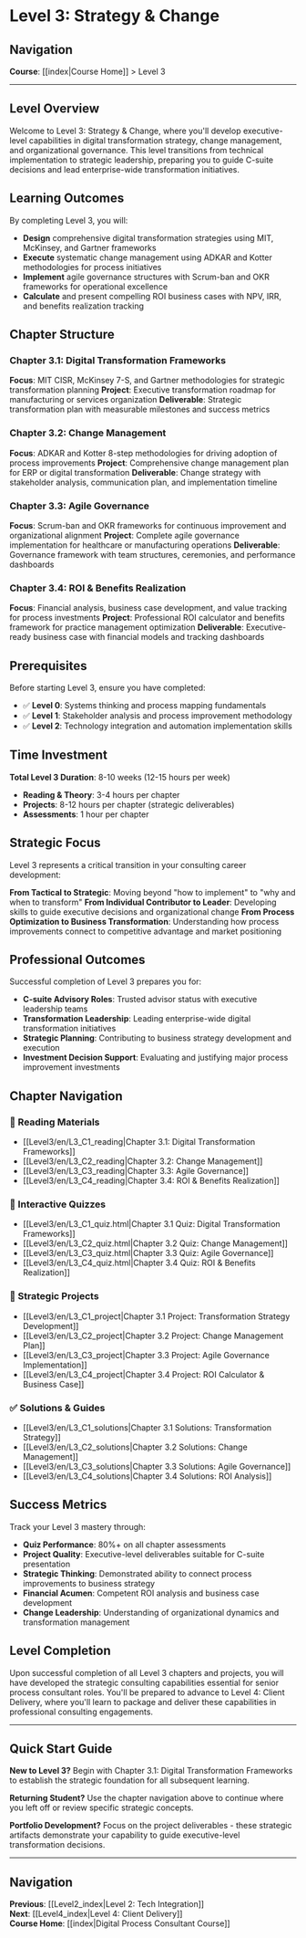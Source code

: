 # Level 3: Strategy & Change

## Navigation
**Course**: [[index|Course Home]] > Level 3

---

## Level Overview

Welcome to Level 3: Strategy & Change, where you'll develop executive-level capabilities in digital transformation strategy, change management, and organizational governance. This level transitions from technical implementation to strategic leadership, preparing you to guide C-suite decisions and lead enterprise-wide transformation initiatives.

## Learning Outcomes

By completing Level 3, you will:
- **Design** comprehensive digital transformation strategies using MIT, McKinsey, and Gartner frameworks
- **Execute** systematic change management using ADKAR and Kotter methodologies for process initiatives
- **Implement** agile governance structures with Scrum-ban and OKR frameworks for operational excellence
- **Calculate** and present compelling ROI business cases with NPV, IRR, and benefits realization tracking

## Chapter Structure

### Chapter 3.1: Digital Transformation Frameworks
**Focus**: MIT CISR, McKinsey 7-S, and Gartner methodologies for strategic transformation planning
**Project**: Executive transformation roadmap for manufacturing or services organization
**Deliverable**: Strategic transformation plan with measurable milestones and success metrics

### Chapter 3.2: Change Management
**Focus**: ADKAR and Kotter 8-step methodologies for driving adoption of process improvements
**Project**: Comprehensive change management plan for ERP or digital transformation
**Deliverable**: Change strategy with stakeholder analysis, communication plan, and implementation timeline

### Chapter 3.3: Agile Governance
**Focus**: Scrum-ban and OKR frameworks for continuous improvement and organizational alignment
**Project**: Complete agile governance implementation for healthcare or manufacturing operations
**Deliverable**: Governance framework with team structures, ceremonies, and performance dashboards

### Chapter 3.4: ROI & Benefits Realization
**Focus**: Financial analysis, business case development, and value tracking for process investments
**Project**: Professional ROI calculator and benefits framework for practice management optimization
**Deliverable**: Executive-ready business case with financial models and tracking dashboards

## Prerequisites

Before starting Level 3, ensure you have completed:
- ✅ **Level 0**: Systems thinking and process mapping fundamentals
- ✅ **Level 1**: Stakeholder analysis and process improvement methodology
- ✅ **Level 2**: Technology integration and automation implementation skills

## Time Investment

**Total Level 3 Duration**: 8-10 weeks (12-15 hours per week)
- **Reading & Theory**: 3-4 hours per chapter
- **Projects**: 8-12 hours per chapter (strategic deliverables)
- **Assessments**: 1 hour per chapter

## Strategic Focus

Level 3 represents a critical transition in your consulting career development:

**From Tactical to Strategic**: Moving beyond "how to implement" to "why and when to transform"
**From Individual Contributor to Leader**: Developing skills to guide executive decisions and organizational change
**From Process Optimization to Business Transformation**: Understanding how process improvements connect to competitive advantage and market positioning

## Professional Outcomes

Successful completion of Level 3 prepares you for:
- **C-suite Advisory Roles**: Trusted advisor status with executive leadership teams
- **Transformation Leadership**: Leading enterprise-wide digital transformation initiatives
- **Strategic Planning**: Contributing to business strategy development and execution
- **Investment Decision Support**: Evaluating and justifying major process improvement investments

## Chapter Navigation

### 📖 Reading Materials
- [[Level3/en/L3_C1_reading|Chapter 3.1: Digital Transformation Frameworks]]
- [[Level3/en/L3_C2_reading|Chapter 3.2: Change Management]]
- [[Level3/en/L3_C3_reading|Chapter 3.3: Agile Governance]]
- [[Level3/en/L3_C4_reading|Chapter 3.4: ROI & Benefits Realization]]

### 🧠 Interactive Quizzes
- [[Level3/en/L3_C1_quiz.html|Chapter 3.1 Quiz: Digital Transformation Frameworks]]
- [[Level3/en/L3_C2_quiz.html|Chapter 3.2 Quiz: Change Management]]
- [[Level3/en/L3_C3_quiz.html|Chapter 3.3 Quiz: Agile Governance]]
- [[Level3/en/L3_C4_quiz.html|Chapter 3.4 Quiz: ROI & Benefits Realization]]

### 🎯 Strategic Projects
- [[Level3/en/L3_C1_project|Chapter 3.1 Project: Transformation Strategy Development]]
- [[Level3/en/L3_C2_project|Chapter 3.2 Project: Change Management Plan]]
- [[Level3/en/L3_C3_project|Chapter 3.3 Project: Agile Governance Implementation]]
- [[Level3/en/L3_C4_project|Chapter 3.4 Project: ROI Calculator & Business Case]]

### ✅ Solutions & Guides
- [[Level3/en/L3_C1_solutions|Chapter 3.1 Solutions: Transformation Strategy]]
- [[Level3/en/L3_C2_solutions|Chapter 3.2 Solutions: Change Management]]
- [[Level3/en/L3_C3_solutions|Chapter 3.3 Solutions: Agile Governance]]
- [[Level3/en/L3_C4_solutions|Chapter 3.4 Solutions: ROI Analysis]]

## Success Metrics

Track your Level 3 mastery through:
- **Quiz Performance**: 80%+ on all chapter assessments
- **Project Quality**: Executive-level deliverables suitable for C-suite presentation
- **Strategic Thinking**: Demonstrated ability to connect process improvements to business strategy
- **Financial Acumen**: Competent ROI analysis and business case development
- **Change Leadership**: Understanding of organizational dynamics and transformation management

## Level Completion

Upon successful completion of all Level 3 chapters and projects, you will have developed the strategic consulting capabilities essential for senior process consultant roles. You'll be prepared to advance to Level 4: Client Delivery, where you'll learn to package and deliver these capabilities in professional consulting engagements.

---

## Quick Start Guide

**New to Level 3?** Begin with Chapter 3.1: Digital Transformation Frameworks to establish the strategic foundation for all subsequent learning.

**Returning Student?** Use the chapter navigation above to continue where you left off or review specific strategic concepts.

**Portfolio Development?** Focus on the project deliverables - these strategic artifacts demonstrate your capability to guide executive-level transformation decisions.

---

## Navigation
**Previous**: [[Level2_index|Level 2: Tech Integration]]  
**Next**: [[Level4_index|Level 4: Client Delivery]]  
**Course Home**: [[index|Digital Process Consultant Course]]